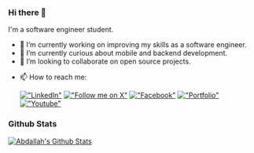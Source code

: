 ### Hi there 👋

I'm a software engineer student.


- 🔭 I’m currently working on improving my skills as a software engineer.
- 🌱 I’m currently curious about mobile and backend development.
- 👯 I’m looking to collaborate on open source projects.
<!-- 💬 Ask me about [Flutter](https://flutter.dev), [Dart](https://dart.dev), [Firebase](https://firebase.google.com/), [C++](https://www.cplusplus.com/), [Python](https://www.python.org/).-->
- 📫 How to reach me:

  [!["LinkedIn"](https://img.shields.io/badge/LinkedIn-blue?style=flat&logo=linkedin&labelColor=blue)](https://www.linkedin.com/in/abdallah-elsobky-5150701a6/)
  [!["Follow me on X"](https://img.shields.io/twitter/follow/tarekalabd?label=Follow%20me)](https://x.com/AbdallahElsobk4)
  [!["Facebook"](https://img.shields.io/badge/Facebook-blue?style=flat&logo=facebook&labelColor=blue)](https://www.facebook.com/profile.php?id=100014756283139)
  [!["Portfolio"](https://img.shields.io/badge/Portfolio-00C853?style=flat&logo=dev.to&labelColor=800080)](https://abdullah-elsobky.web.app)
  [!["Youtube"](https://img.shields.io/badge/YouTube-red?style=flat&logo=youtube&labelColor=red)](https://www.youtube.com/@Abdallah_Elsobky)
  

  

### Github Stats
[![Abdallah's Github Stats](https://github-readme-stats.vercel.app/api?username=Abdallah-Elsobky&count_private=true&theme=default&show_icons=true&&title_color=fff&icon_color=79ff97&text_color=9f9f9f&bg_color=151515)](https://github.com/Abdallah-Elsobky)
